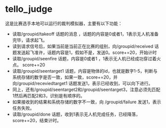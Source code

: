 # tello_judge

这是比赛选手本地可以运行的裁判模拟器，主要有以下功能：

- 读取/groupid/takeoff 话题的消息 ，话题的内容是0或者1，1表示无人机准备完毕，请求起飞。 
- 读到请求信号后，如果当前是当前正在比赛的组别，向/groupid/received 话题发送起飞准许，话题内容是1，假如不是，发送0。score+=20，开始计时
- 读取/groupid/seenfire 话题，内容是0或者1 ，1表示无人机已经成功穿过着火点。 score+=20
- 读取/groupid/seentarget1 话题，内容是物体的id，也就是数字1-5，判断与系统存储的数字是否一致，如果一致，score+=20，并向/groupid/receviedtarget1 话题发送1，表示已经收到，可以向下进行。
- 同上，还有/groupid/seentarget2和/groupid/seentarget3，注意必须先匹配1然后再匹配2和3，识别是有顺序的。
- 如果接收到的结果和系统存储的数字不一致，向 /groupid/failure 发送1，表示任务失败。 
- 读取/groupid/done 话题，收到1表示无人机完成任务，已经降落，score+=20，结束计时。
